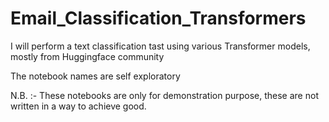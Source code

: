 # Email_Classification_Transformers

I will perform a text classification tast using various Transformer models, mostly from Huggingface community

The notebook names are self exploratory

N.B. :- These notebooks are only for demonstration purpose, these are not written in a way to achieve good. 
